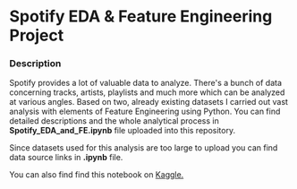 # Spotify EDA & Feature Engineering Project

### Description
Spotify provides a lot of valuable data to analyze. There's a bunch of data concerning tracks, artists, playlists and much more which can be analyzed at various angles. Based on two, already existing datasets I carried out vast analysis with elements of Feature Engineering using Python. You can find detailed descriptions and the whole analytical process in **Spotify_EDA_and_FE.ipynb** file uploaded into this repository.

Since datasets used for this analysis are too large to upload you can find data source links in **.ipynb** file.

You can also find find this notebook on <a href="https://www.kaggle.com/code/muskagap/spotify-eda-feature-engineering-merged-datasets">Kaggle.</a>

